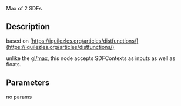 Max of 2 SDFs


## Description


based on [https://iquilezles.org/articles/distfunctions/](https://iquilezles.org/articles/distfunctions/)

unlike the [gl/max](/docs/nodes/gl/max), this node accepts SDFContexts as inputs as well as floats.


## Parameters
no params
